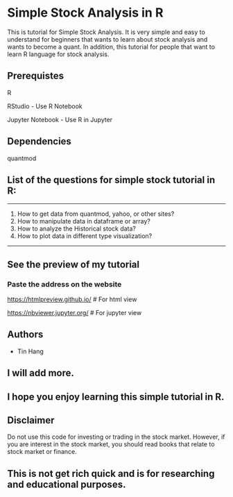 # Simple Stock Analysis in R

This is tutorial for Simple Stock Analysis. It is very simple and easy to understand for beginners that wants to learn about stock analysis and wants to become a quant. In addition, this tutorial for people that want to learn R language for stock analysis. 

## Prerequistes
R 

RStudio - Use R Notebook

Jupyter Notebook - Use R in Jupyter

## Dependencies
quantmod

## List of the questions for simple stock tutorial in R:
______________________________________________________________________________________________________________________________
  1. How to get data from quantmod, yahoo, or other sites?
  2. How to manipulate data in dataframe or array?
  2. How to analyze the Historical stock data?
  3. How to plot data in different type visualization?
______________________________________________________________________________________________________________________________

## See the preview of my tutorial
### Paste the address on the website
https://htmlpreview.github.io/  # For html view

https://nbviewer.jupyter.org/ # For jupyter view

## Authors
* Tin Hang



## I will add more.
## I hope you enjoy learning this simple tutorial in R.


## Disclaimer
Do not use this code for investing or trading in the stock market. However, if you are interest in the stock market, you should read books that relate to stock market or finance.


## This is not get rich quick and is for researching and educational purposes.
